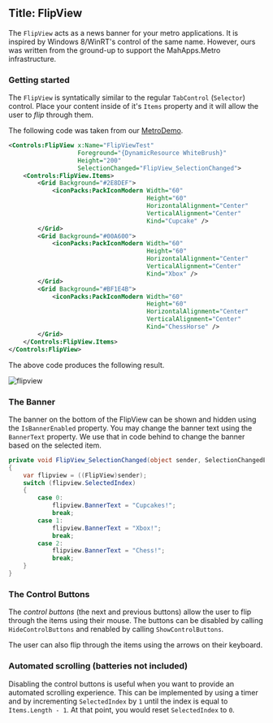 Title: FlipView
---

The ```FlipView``` acts as a news banner for your metro applications. It is inspired by Windows 8/WinRT's control of the same name. However, ours was written from the ground-up to support the MahApps.Metro infrastructure. 

### Getting started

The ```FlipView``` is syntatically similar to the regular ```TabControl``` (`Selector`) control. Place your content inside of it's ```Items``` property and it will allow the user to *flip* through them.

The following code was taken from our [MetroDemo](https://github.com/MahApps/MahApps.Metro/tree/master/samples/MetroDemo).

```xml
<Controls:FlipView x:Name="FlipViewTest"
                   Foreground="{DynamicResource WhiteBrush}"
                   Height="200"
                   SelectionChanged="FlipView_SelectionChanged">
    <Controls:FlipView.Items>
        <Grid Background="#2E8DEF">
            <iconPacks:PackIconModern Width="60"
                                      Height="60"
                                      HorizontalAlignment="Center"
                                      VerticalAlignment="Center"
                                      Kind="Cupcake" />
        </Grid>
        <Grid Background="#00A600">
            <iconPacks:PackIconModern Width="60"
                                      Height="60"
                                      HorizontalAlignment="Center"
                                      VerticalAlignment="Center"
                                      Kind="Xbox" />
        </Grid>
        <Grid Background="#BF1E4B">
            <iconPacks:PackIconModern Width="60"
                                      Height="60"
                                      HorizontalAlignment="Center"
                                      VerticalAlignment="Center"
                                      Kind="ChessHorse" />
        </Grid>
    </Controls:FlipView.Items>
</Controls:FlipView>
```

The above code produces the following result.

![flipview](https://user-images.githubusercontent.com/658431/29912993-f366ae1a-8e33-11e7-8073-d43e499775b3.png)

### The Banner

The banner on the bottom of the FlipView can be shown and hidden using the ```IsBannerEnabled``` property. You may change the banner text using the ```BannerText``` property. We use that in code behind to change the banner based on the selected item.

```c#
private void FlipView_SelectionChanged(object sender, SelectionChangedEventArgs e)
{
    var flipview = ((FlipView)sender);
    switch (flipview.SelectedIndex)
    {
        case 0:
            flipview.BannerText = "Cupcakes!";
            break;
        case 1:
            flipview.BannerText = "Xbox!";
            break;
        case 2:
            flipview.BannerText = "Chess!";
            break;
    }
}
```

### The Control Buttons
The *control buttons* (the next and previous buttons) allow the user to flip through the items using their mouse. The buttons can be disabled by calling ```HideControlButtons``` and renabled by calling ```ShowControlButtons```.

The user can also flip through the items using the arrows on their keyboard.

### Automated scrolling (batteries not included)

Disabling the control buttons is useful when you want to provide an automated scrolling experience. This can be implemented by using a timer and by incrementing ```SelectedIndex``` by ```1``` until the index is equal to ```Items.Length - 1```. At that point, you would reset ```SelectedIndex``` to ```0```.

